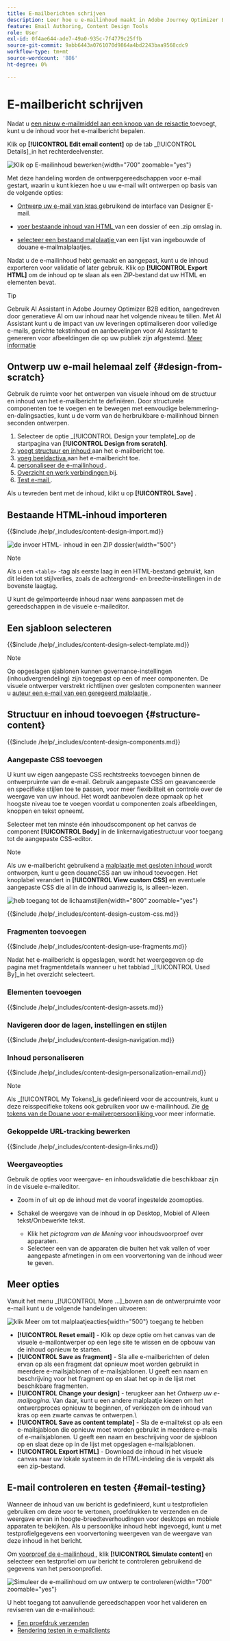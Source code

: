 ```yaml
---
title: E-mailberichten schrijven
description: Leer hoe u e-mailinhoud maakt in Adobe Journey Optimizer B2B. Met sjablonen, HTML-import en door AI aangedreven tools kunt u uw e-mailcommunicatie personaliseren en optimaliseren.
feature: Email Authoring, Content Design Tools
role: User
exl-id: 0f4ae644-ade7-49a0-935c-7f4779c25ffb
source-git-commit: 9abb6443a0761070d9864a4bd2243baa9568cdc9
workflow-type: tm+mt
source-wordcount: '886'
ht-degree: 0%

---
```


# E-mailbericht schrijven

Nadat u [ een nieuw <!-- or duplicated --> e-mailmiddel aan een knoop van de reisactie ](./add-email.md) toevoegt, kunt u de inhoud voor het e-mailbericht bepalen.

Klik op **[!UICONTROL Edit email content]** op de tab _[!UICONTROL Details]_in het rechterdeelvenster.

![ Klik op E-mailinhoud bewerken ](./assets/add-email-content.png){width="700" zoomable="yes"}

Met deze handeling worden de ontwerpgereedschappen voor e-mail gestart, waarin u kunt kiezen hoe u uw e-mail wilt ontwerpen op basis van de volgende opties:

* [ Ontwerp uw e-mail van kras ](#design-your-email-from-scratch) gebruikend de interface van Designer E-mail.

* [ voer bestaande inhoud van HTML ](#import-existing-html-content) van een dossier of een .zip omslag in.

* [ selecteer een bestaand malplaatje ](#select-a-template) van een lijst van ingebouwde of douane e-mailmalplaatjes.

Nadat u de e-mailinhoud hebt gemaakt en aangepast, kunt u de inhoud exporteren voor validatie of later gebruik. Klik op **[!UICONTROL Export HTML]** om de inhoud op te slaan als een ZIP-bestand dat uw HTML en elementen bevat.

>[!TIP]
>
>Gebruik AI Assistant in Adobe Journey Optimizer B2B edition, aangedreven door generatieve AI om uw inhoud naar het volgende niveau te tillen. Met AI Assistant kunt u de impact van uw leveringen optimaliseren door volledige e-mails, gerichte tekstinhoud en aanbevelingen voor AI Assistant te genereren voor afbeeldingen die op uw publiek zijn afgestemd. [Meer informatie](./ai-assistant-emails.md)

## Ontwerp uw e-mail helemaal zelf {#design-from-scratch}

Gebruik de ruimte voor het ontwerpen van visuele inhoud om de structuur en inhoud van het e-mailbericht te definiëren. Door structurele componenten toe te voegen en te bewegen met eenvoudige belemmering-en-dalingsacties, kunt u de vorm van de herbruikbare e-mailinhoud binnen seconden ontwerpen.

1. Selecteer de optie _[!UICONTROL Design your template]_op de startpagina van **[!UICONTROL Design from scratch]**.
1. [ voegt structuur en inhoud ](#add-structure-and-content) aan het e-mailbericht toe.
1. [ voeg beeldactiva ](#add-assets) aan het e-mailbericht toe.
1. [ personaliseer de e-mailinhoud ](#personalize-content).
1. [ Overzicht en werk verbindingen ](#preview-and-edit-linked-urls) bij.
1. [ Test e-mail ](#check-and-test-the-email).

<!-- If needed, you can further personalize your email by clicking **[!UICONTROL Switch to code editor]** from the advanced menu. The code editor allows you to edit the email source code, such as adding tracking or custom HTML tags.

>[!CAUTION]
>
>You cannot revert back to the visual designer for this email after switching to the code editor. -->

Als u tevreden bent met de inhoud, klikt u op **[!UICONTROL Save]** .

## Bestaande HTML-inhoud importeren

{{$include /help/_includes/content-design-import.md}}

![ de invoer HTML- inhoud in een ZIP dossier ](./assets/email-import-zip-file.png){width="500"}

>[!NOTE]
>
>Als u een `<table>` -tag als eerste laag in een HTML-bestand gebruikt, kan dit leiden tot stijlverlies, zoals de achtergrond- en breedte-instellingen in de bovenste laagtag.

U kunt de geïmporteerde inhoud naar wens aanpassen met de gereedschappen in de visuele e-maileditor.

## Een sjabloon selecteren

{{$include /help/_includes/content-design-select-template.md}}

>[!NOTE]
>
> Op opgeslagen sjablonen kunnen governance-instellingen (inhoudvergrendeling) zijn toegepast op een of meer componenten. De visuele ontwerper verstrekt richtlijnen over gesloten componenten wanneer u [ auteur een e-mail van een geregeerd malplaatje ](./email-authoring-governance.md).

## Structuur en inhoud toevoegen {#structure-content}

{{$include /help/_includes/content-design-components.md}}

### Aangepaste CSS toevoegen

U kunt uw eigen aangepaste CSS rechtstreeks toevoegen binnen de ontwerpruimte van de e-mail. Gebruik aangepaste CSS om geavanceerde en specifieke stijlen toe te passen, voor meer flexibiliteit en controle over de weergave van uw inhoud. Het wordt aanbevolen deze opmaak op het hoogste niveau toe te voegen voordat u componenten zoals afbeeldingen, knoppen en tekst opneemt.

Selecteer met ten minste één inhoudscomponent op het canvas de component **[!UICONTROL Body]** in de linkernavigatiestructuur voor toegang tot de aangepaste CSS-editor.

>[!NOTE]
>
>Als uw e-mailbericht gebruikend a [ malplaatje met gesloten inhoud ](./template-content-governance.md) wordt ontworpen, kunt u geen douaneCSS aan uw inhoud toevoegen. Het knoplabel verandert in **[!UICONTROL View custom CSS]** en eventuele aangepaste CSS die al in de inhoud aanwezig is, is alleen-lezen.

![ heb toegang tot de lichaamstijlen ](./assets/email-body-styles.png){width="800" zoomable="yes"}

{{$include /help/_includes/content-design-custom-css.md}}

### Fragmenten toevoegen

{{$include /help/_includes/content-design-use-fragments.md}}

Nadat het e-mailbericht is opgeslagen, wordt het weergegeven op de pagina met fragmentdetails wanneer u het tabblad _[!UICONTROL Used By]_in het overzicht selecteert.

### Elementen toevoegen

{{$include /help/_includes/content-design-assets.md}}

### Navigeren door de lagen, instellingen en stijlen

{{$include /help/_includes/content-design-navigation.md}}

### Inhoud personaliseren

{{$include /help/_includes/content-design-personalization-email.md}}

>[!NOTE]
>
>Als _[!UICONTROL My Tokens]_is gedefinieerd voor de accountreis, kunt u deze reisspecifieke tokens ook gebruiken voor uw e-mailinhoud. Zie [ de tokens van de Douane voor e-mailverpersoonlijking ](./personalization-my-tokens.md) voor meer informatie.

### Gekoppelde URL-tracking bewerken

{{$include /help/_includes/content-design-links.md}}

### Weergaveopties

Gebruik de opties voor weergave- en inhoudsvalidatie die beschikbaar zijn in de visuele e-maileditor.

* Zoom in of uit op de inhoud met de vooraf ingestelde zoomopties.

* Schakel de weergave van de inhoud in op Desktop, Mobiel of Alleen tekst/Onbewerkte tekst.
   * Klik het _pictogram van de Mening_ voor inhoudsvoorproef over apparaten.
   * Selecteer een van de apparaten die buiten het vak vallen of voer aangepaste afmetingen in om een voorvertoning van de inhoud weer te geven.

## Meer opties

Vanuit het menu _[!UICONTROL More ...]_boven aan de ontwerpruimte voor e-mail kunt u de volgende handelingen uitvoeren:

![ klik Meer om tot malplaatjeacties ](./assets/email-designer-more-menu.png){width="500"} toegang te hebben

* **[!UICONTROL Reset email]** - Klik op deze optie om het canvas van de visuele e-mailontwerper op een lege site te wissen en de opbouw van de inhoud opnieuw te starten.
* **[!UICONTROL Save as fragment]** - Sla alle e-mailberichten of delen ervan op als een fragment dat opnieuw moet worden gebruikt in meerdere e-mailsjablonen of e-mailsjablonen. U geeft een naam en beschrijving voor het fragment op en slaat het op in de lijst met beschikbare fragmenten.
* **[!UICONTROL Change your design]** - terugkeer aan het _Ontwerp uw e-mailpagina_. Van daar, kunt u een andere malplaatje kiezen om het ontwerpproces opnieuw te beginnen, of verkiezen om de inhoud van kras op een zwarte canvas te ontwerpen.\
* **[!UICONTROL Save as content template]** - Sla de e-mailtekst op als een e-mailsjabloon die opnieuw moet worden gebruikt in meerdere e-mails of e-mailsjablonen. U geeft een naam en beschrijving voor de sjabloon op en slaat deze op in de lijst met opgeslagen e-mailsjablonen.
* **[!UICONTROL Export HTML]** - Download de inhoud in het visuele canvas naar uw lokale systeem in de HTML-indeling die is verpakt als een zip-bestand.

## E-mail controleren en testen {#email-testing}

Wanneer de inhoud van uw bericht is gedefinieerd, kunt u testprofielen gebruiken om deze voor te vertonen, proefdrukken te verzenden en de weergave ervan in hoogte-breedteverhoudingen voor desktops en mobiele apparaten te bekijken. Als u persoonlijke inhoud hebt ingevoegd, kunt u met testprofielgegevens een voorvertoning weergeven van de weergave van deze inhoud in het bericht.

Om [ voorproef de e-mailinhoud ](./email-simulate-content.md), klik **[!UICONTROL Simulate content]** en selecteer een testprofiel om uw bericht te controleren gebruikend de gegevens van het persoonprofiel.

![ Simuleer de e-mailinhoud om uw ontwerp te controleren ](./assets/email-designer-simulate-content.png){width="700" zoomable="yes"}

U hebt toegang tot aanvullende gereedschappen voor het valideren en reviseren van de e-mailinhoud:

* [Een proefdruk verzenden](./email-simulate-content.md#send-proofs)
* [Rendering testen in e-mailclients](./email-test-rendering.md)
<!-- * Generate a spam report -->
